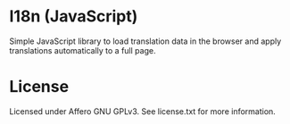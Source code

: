 # I18n (JavaScript)

Simple JavaScript library to load translation data in the browser and apply translations automatically to a full page.

# License
Licensed under Affero GNU GPLv3. See license.txt for more information.